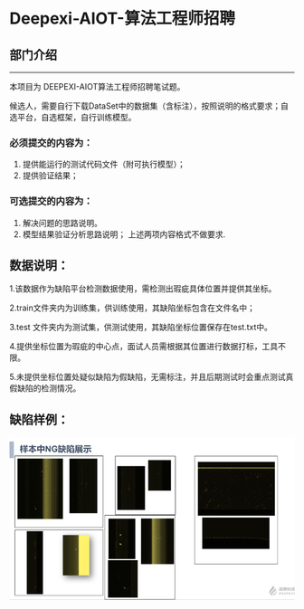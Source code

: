 # Deepexi-AIOT-算法工程师招聘
## 部门介绍

---------------------------------

本项目为 DEEPEXI-AIOT算法工程师招聘笔试题。


候选人，需要自行下载DataSet中的数据集（含标注），按照说明的格式要求；自选平台，自选框架，自行训练模型。
### 必须提交的内容为：
1. 提供能运行的测试代码文件（附可执行模型）；
2. 提供验证结果；
### 可选提交的内容为：
1. 解决问题的思路说明。
2. 模型结果验证分析思路说明；
上述两项内容格式不做要求.

## 数据说明：
1.该数据作为缺陷平台检测数据使用，需检测出瑕疵具体位置并提供其坐标。

2.train文件夹内为训练集，供训练使用，其缺陷坐标包含在文件名中；

3.test 文件夹内为测试集，供测试使用，其缺陷坐标位置保存在test.txt中。

4.提供坐标位置为瑕疵的中心点，面试人员需根据其位置进行数据打标，工具不限。

5.未提供坐标位置处疑似缺陷为假缺陷，无需标注，并且后期测试时会重点测试真假缺陷的检测情况。

## 缺陷样例：

![示例说明](/explain.png)


